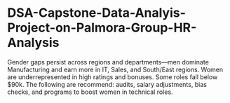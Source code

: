 # DSA-Capstone-Data-Analyis-Project-on-Palmora-Group-HR-Analysis
Gender gaps persist across regions and departments—men dominate Manufacturing and earn more in IT, Sales, and South/East regions. Women are underrepresented in high ratings and bonuses. Some roles fall below $90k. The following are recommend: audits, salary adjustments, bias checks, and programs to boost women in technical roles.
